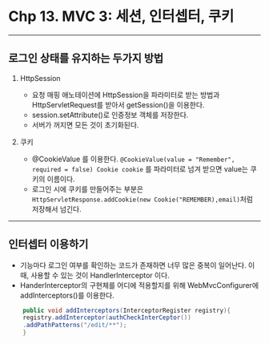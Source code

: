 # Chp 13. MVC 3: 세션, 인터셉터, 쿠키

---

## 로그인 상태를 유지하는 두가지 방법

1. HttpSession
    - 요청 매핑 애노테이션에 HttpSession을 파라미터로 받는 방법과 HttpServletRequest를 받아서 getSession()을 이용한다.
    - session.setAttribute()로 인증정보 객체를 저장한다.
    - 서버가 꺼지면 모든 것이 초기화된다.

2. 쿠키
    - @CookieValue 를 이용한다. ```@CookieValue(value = "Remember", required = false) Cookie cookie```
      를 파라미터로 넘겨 받으면 value는 쿠키의 이름이다.
    - 로그인 시에 쿠키를 만들어주는 부분은 ```HttpServletResponse.addCookie(new Cookie("REMEMBER),email)```처럼 저장해서 넘긴다.

---

## 인터셉터 이용하기

- 기능마다 로그인 여부를 확인하는 코드가 존재하면 너무 많은 중복이 일어난다. 이때, 사용할 수 있는 것이 HandlerInterceptor 이다.
- HanderInterceptor의 구현체를 어디에 적용할지를 위해 WebMvcConfigurer에 addInterceptors()를 이용한다.<br>

```java
    public void addInterceptors(InterceptorRegister registry){
    registry.addInterceptor(authCheckInterCeptor())
    .addPathPatterns("/edit/**");
    }
```

